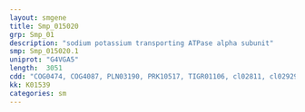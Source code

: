 ```yaml
---
layout: smgene
title: Smp_015020
grp: Smp_01
description: "sodium potassium transporting ATPase alpha subunit"
smp: Smp_015020.1
uniprot: "G4VGA5"
length:  3051
cdd: "COG0474, COG4087, PLN03190, PRK10517, TIGR01106, cl02811, cl02929, cl02930, cl16182, cl21460, pfam00122, pfam00689, pfam00690, pfam00702, pfam12710, pfam13246, smart00831"
kk: K01539
categories: sm
---
```

